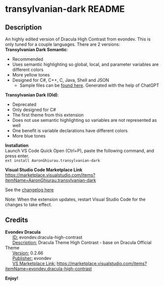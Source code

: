 # transylvanian-dark README

## Description
An highly edited version of Dracula High Contrast from evondev. This is only tuned for a couple languages.
There are 2 versions:\
**Transylvanian Dark Semantic**: 
- Recommended
- Uses semantic highlighting so global, local, and parameter variables are different colors
- More yellow tones
- Designed for C#, C++, C, Java, Shell and JSON
	- Sample files can be [found here](/samples/). Generated with the help of ChatGPT

**Transylvanian Dark (Old)**:
- Deprecated
- Only designed for C#
- The first theme from this extension
- Does not use semantic highlighting so variables are not represented as well
- One benefit is variable declarations have different colors
- More blue tones


**Installation**\
Launch VS Code Quick Open (Ctrl+P), paste the following command, and press enter.\
`ext install AaronGhiurau.transylvanian-dark`

**Visual Studio Code Marketplace Link**\
https://marketplace.visualstudio.com/items?itemName=AaronGhiurau.transylvanian-dark

See the
[changelog here](./CHANGELOG.md)

Note: When the extension updates, restart Visual Studio Code for the changes to take effect.

## Credits
**Evondev Dracula**\
&nbsp;&nbsp;&nbsp;&nbsp;&nbsp;&nbsp;<ins>ID:</ins> evondev.dracula-high-contrast\
&nbsp;&nbsp;&nbsp;&nbsp;&nbsp;&nbsp;<ins>Description:</ins> Dracula Theme High Contrast - base on Dracula Official Theme\
&nbsp;&nbsp;&nbsp;&nbsp;&nbsp;&nbsp;<ins>Version:</ins> 0.2.66\
&nbsp;&nbsp;&nbsp;&nbsp;&nbsp;&nbsp;<ins>Publisher:</ins> evondev\
&nbsp;&nbsp;&nbsp;&nbsp;&nbsp;&nbsp;<ins>VS Marketplace Link:</ins> https://marketplace.visualstudio.com/items?itemName=evondev.dracula-high-contrast

**Enjoy!**

